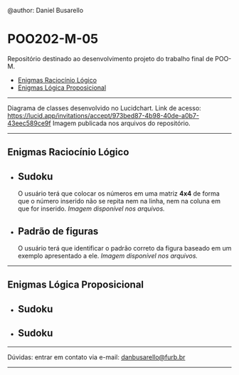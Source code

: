 @author: Daniel Busarello

# POO202-M-05

Repositório destinado ao desenvolvimento projeto do trabalho final de POO-M.

- [Enigmas Raciocínio Lógico](#enigmas_rl) <br>
- [Enigmas Lógica Proposicional](#enigmas_lprop)

---

Diagrama de classes desenvolvido no Lucidchart.
Link de acesso: https://lucid.app/invitations/accept/973bed87-4b98-40de-a0b7-43eec589ce9f
Imagem publicada nos arquivos do repositório.

---

## <a id="enigmas_rl" /> Enigmas Raciocínio Lógico
- <h2>Sudoku</h2> O usuário terá que colocar os números em uma matriz <b>4x4</b> de forma que o número inserido não se repita nem na linha, nem na coluna em que for inserido. <i>Imagem disponível nos arquivos.</i>
- <h2>Padrão de figuras</h2> O usuário terá que identificar o padrão correto da figura baseado em um exemplo apresentado a ele. <i>Imagem disponível nos arquivos.</i>
---
## <a id="enigmas_lprop" /> Enigmas Lógica Proposicional
- <h2>Sudoku</h2>
- <h2>Sudoku</h2>

---

Dúvidas: entrar em contato via e-mail: danbusarello@furb.br

---
